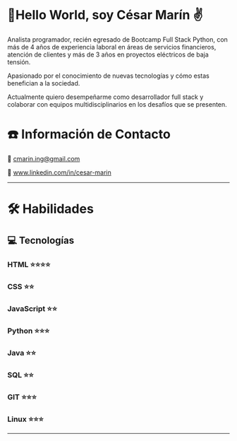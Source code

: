 # 🖖Hello World, soy César Marín ✌️

Analista programador, recién egresado de Bootcamp Full Stack Python, con más de 4 años de experiencia laboral en áreas de servicios financieros, atención de clientes y más de 3 años en proyectos eléctricos de baja tensión.

Apasionado por el conocimiento de nuevas tecnologías y cómo estas benefician a la sociedad.

Actualmente quiero desempeñarme como desarrollador full stack y colaborar con equipos multidisciplinarios en los desafíos que se presenten.

# ☎️ Información de Contacto

📧 cmarin.ing@gmail.com

🔗 www.linkedin.com/in/cesar-marin

---

# 🛠 Habilidades

## 💻 Tecnologías

### HTML           ⭐️⭐️⭐️⭐️

### CSS               ⭐️⭐️

### JavaScript     ⭐️⭐️

### Python          ⭐️⭐️⭐️

### Java            ⭐️⭐️

### SQL               ⭐️⭐️

### GIT               ⭐️⭐️⭐️

### Linux             ⭐️⭐️⭐️

---
